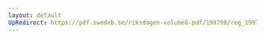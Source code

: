 ```yaml
---
layout: default
UpRedirect: https://pdf.swedeb.se/riksdagen-volumeG-pdf/199798/reg_199798/reg_199798_0311.pdf
---
```

